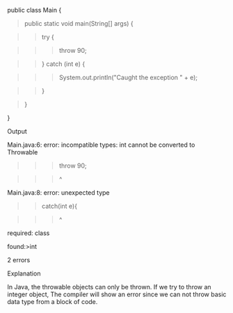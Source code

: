 public class Main {

> public static void main(String\[\] args) {

> > try {

> > > throw 90;

> > } catch (int e) {

> > > System.out.println(\"Caught the exception \" + e);

> > }

> }

}

Output

Main.java:6: error: incompatible types: int cannot be converted to
Throwable

> > > throw 90;

> > > \^

Main.java:8: error: unexpected type

> > catch(int e){

> > > \^

required: class

found:\>int

2 errors

Explanation

In Java, the throwable objects can only be thrown. If we try to throw an
integer object, The compiler will show an error since we can not throw
basic data type from a block of code.